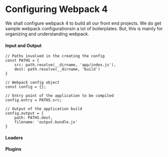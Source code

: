 # Configuring Webpack 4

We shall configure webpack 4 to build all our front end projects. We do get sample webpack configurationsin a lot of boilerplates. But, this is mainly for organizing and understanding webpack. 

#### Input and Output

    // Paths involved in the creating the config
    const PATHS = {
        src: path.resolve(__dirname, 'app/index.js'),
        dest: path.resolve(__dirname, 'build')
    }

    // Webpack config object
    const config = {};

    // Entry point of the application to be compiled
    config.entry = PATHS.src;

    // Output of the application build
    config.output = {
        path: PATHS.dest,
        filename: 'output.bundle.js'
    }
    
#### Loaders

#### Plugins